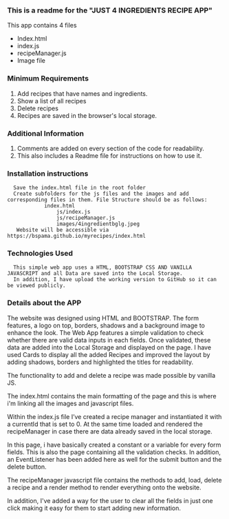 
### This is a readme for the "JUST 4 INGREDIENTS RECIPE APP"

This app contains 4 files
* Index.html 
* index.js 
* recipeManager.js
* Image file

### Minimum Requirements
1. Add recipes that have names and ingredients.
2. Show a list of all recipes
3. Delete recipes
4. Recipes are saved in the browser's local storage.

### Additional Information

1. Comments are added on every section of the code for readability.
2. This also includes a Readme file for instructions on how to use it.


### Installation instructions ###
      Save the index.html file in the root folder
      Create subfolders for the js files and the images and add corresponding files in them. File Structure should be as follows:
                index.html
                    js/index.js
                    js/recipeManager.js
                    images/4ingredientbglg.jpeg
       Website will be accessible via https://bspama.github.io/myrecipes/index.html      

### Technologies Used ###
      This simple web app uses a HTML, BOOTSTRAP CSS AND VANILLA JAVASCRIPT and all Data are saved into the Local Storage.
      In addition, I have upload the working version to GitHub so it can be viewed publicly.

### Details about the APP
The website was designed using HTML and BOOTSTRAP.
The form features, a logo on top, borders, shadows and a background image to enhance the look.
The Web App features a simple validation to check whether there are valid data inputs in each fields. Once validated, these data are added into the Local Storage and displayed on the page.  I have used Cards to display all the added Recipes and improved the layout by adding shadows, borders and highlighted the titles for readability.

The functionality to add and delete a recipe was made possible by vanilla JS.

The index.html contains the main formatting of the page and this is where i'm linking all the images and javascript files.

Within the index.js file I’ve created a recipe manager and instantiated it with a currentId that is set to 0. At the same time loaded and rendered the recipeManager in case there are data already saved in the local storage.

In this page, i have basically created a constant or a variable for every form fields. This is also the page containing all the validation checks. In addition, an EventListener has been added here as well for the submit button and the delete button.

The recipeManager javascript file contains the methods to add, load, delete a recipe and a render method to render everything onto the website.

In addition, I've added a way for the user to clear all the fields in just one click making it easy for them to start adding new information.
